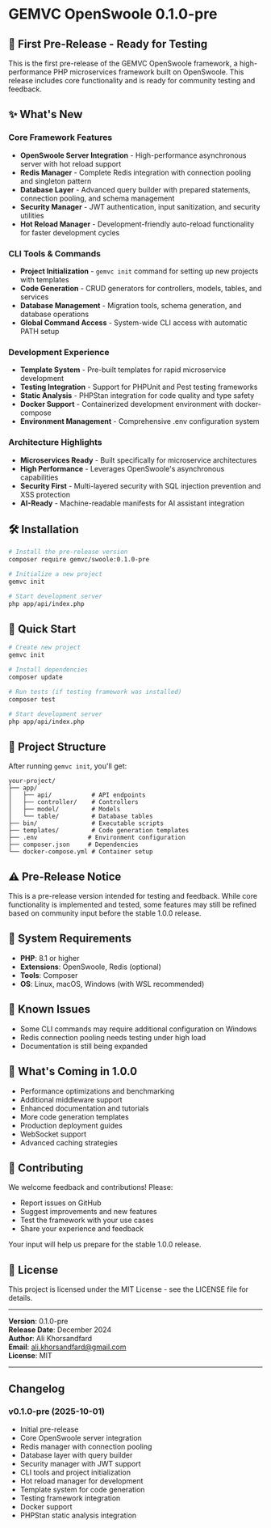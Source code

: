 # GEMVC OpenSwoole 0.1.0-pre

## 🚀 First Pre-Release - Ready for Testing

This is the first pre-release of the GEMVC OpenSwoole framework, a high-performance PHP microservices framework built on OpenSwoole. This release includes core functionality and is ready for community testing and feedback.

## ✨ What's New

### Core Framework Features
- **OpenSwoole Server Integration** - High-performance asynchronous server with hot reload support
- **Redis Manager** - Complete Redis integration with connection pooling and singleton pattern
- **Database Layer** - Advanced query builder with prepared statements, connection pooling, and schema management
- **Security Manager** - JWT authentication, input sanitization, and security utilities
- **Hot Reload Manager** - Development-friendly auto-reload functionality for faster development cycles

### CLI Tools & Commands
- **Project Initialization** - `gemvc init` command for setting up new projects with templates
- **Code Generation** - CRUD generators for controllers, models, tables, and services
- **Database Management** - Migration tools, schema generation, and database operations
- **Global Command Access** - System-wide CLI access with automatic PATH setup

### Development Experience
- **Template System** - Pre-built templates for rapid microservice development
- **Testing Integration** - Support for PHPUnit and Pest testing frameworks
- **Static Analysis** - PHPStan integration for code quality and type safety
- **Docker Support** - Containerized development environment with docker-compose
- **Environment Management** - Comprehensive .env configuration system

### Architecture Highlights
- **Microservices Ready** - Built specifically for microservice architectures
- **High Performance** - Leverages OpenSwoole's asynchronous capabilities
- **Security First** - Multi-layered security with SQL injection prevention and XSS protection
- **AI-Ready** - Machine-readable manifests for AI assistant integration

## 🛠️ Installation

```bash
# Install the pre-release version
composer require gemvc/swoole:0.1.0-pre

# Initialize a new project
gemvc init

# Start development server
php app/api/index.php
```

## 🚀 Quick Start

```bash
# Create new project
gemvc init

# Install dependencies
composer update

# Run tests (if testing framework was installed)
composer test

# Start development server
php app/api/index.php
```

## 📁 Project Structure

After running `gemvc init`, you'll get:

```
your-project/
├── app/
│   ├── api/           # API endpoints
│   ├── controller/    # Controllers
│   ├── model/         # Models
│   └── table/         # Database tables
├── bin/               # Executable scripts
├── templates/         # Code generation templates
├── .env              # Environment configuration
├── composer.json     # Dependencies
└── docker-compose.yml # Container setup
```

## ⚠️ Pre-Release Notice

This is a pre-release version intended for testing and feedback. While core functionality is implemented and tested, some features may still be refined based on community input before the stable 1.0.0 release.

## 🔧 System Requirements

- **PHP**: 8.1 or higher
- **Extensions**: OpenSwoole, Redis (optional)
- **Tools**: Composer
- **OS**: Linux, macOS, Windows (with WSL recommended)

## 🐛 Known Issues

- Some CLI commands may require additional configuration on Windows
- Redis connection pooling needs testing under high load
- Documentation is still being expanded

## 📝 What's Coming in 1.0.0

- Performance optimizations and benchmarking
- Additional middleware support
- Enhanced documentation and tutorials
- More code generation templates
- Production deployment guides
- WebSocket support
- Advanced caching strategies

## 🤝 Contributing

We welcome feedback and contributions! Please:

- Report issues on GitHub
- Suggest improvements and new features
- Test the framework with your use cases
- Share your experience and feedback

Your input will help us prepare for the stable 1.0.0 release.

## 📄 License

This project is licensed under the MIT License - see the LICENSE file for details.

---

**Version**: 0.1.0-pre  
**Release Date**: December 2024  
**Author**: Ali Khorsandfard  
**Email**: ali.khorsandfard@gmail.com  
**License**: MIT

---

## Changelog

### v0.1.0-pre (2025-10-01)
- Initial pre-release
- Core OpenSwoole server integration
- Redis manager with connection pooling
- Database layer with query builder
- Security manager with JWT support
- CLI tools and project initialization
- Hot reload manager for development
- Template system for code generation
- Testing framework integration
- Docker support
- PHPStan static analysis integration
